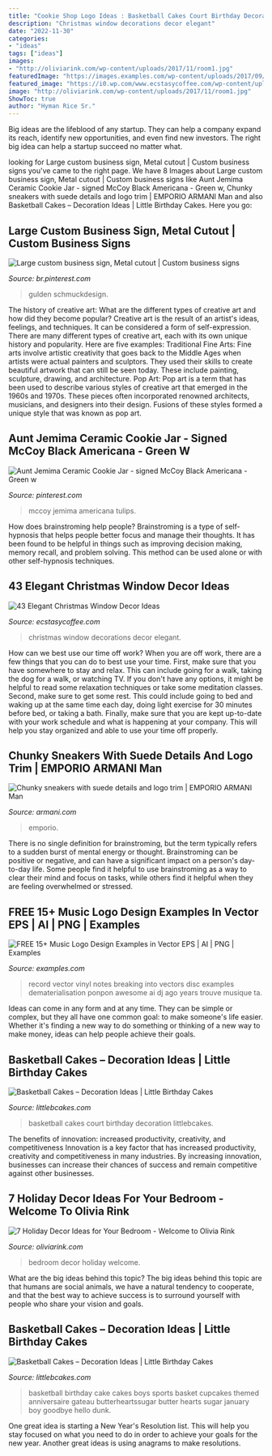 ```yaml
---
title: "Cookie Shop Logo Ideas : Basketball Cakes Court Birthday Decoration Littlebcakes"
description: "Christmas window decorations decor elegant"
date: "2022-11-30"
categories:
- "ideas"
tags: ["ideas"]
images:
- "http://oliviarink.com/wp-content/uploads/2017/11/room1.jpg"
featuredImage: "https://images.examples.com/wp-content/uploads/2017/09/vinyl-e1504770507370.jpg"
featured_image: "https://i0.wp.com/www.ecstasycoffee.com/wp-content/uploads/2016/10/Christmas-Window-Decorations-Ideas-6.jpg?resize=750%2C1125"
image: "http://oliviarink.com/wp-content/uploads/2017/11/room1.jpg"
ShowToc: true
author: "Hyman Rice Sr."
---
```



Big ideas are the lifeblood of any startup. They can help a company expand its reach, identify new opportunities, and even find new investors. The right big idea can help a startup succeed no matter what.

	

		
looking for Large custom business sign, Metal cutout | Custom business signs you've came to the right page. We have 8 Images about Large custom business sign, Metal cutout | Custom business signs like Aunt Jemima Ceramic Cookie Jar - signed McCoy Black Americana - Green w, Chunky sneakers with suede details and logo trim | EMPORIO ARMANI Man and also Basketball Cakes – Decoration Ideas | Little Birthday Cakes. Here you go:
		
    
## Large Custom Business Sign, Metal Cutout | Custom Business Signs

<img loading=lazy src="https://i.pinimg.com/736x/62/33/a5/6233a59241ae7bbfeaae69405c4c1699.jpg" onerror="this.onerror=null;this.src='https://tse4.mm.bing.net/th?id=OIP.6dIusnhPjdKXSGEvywSnIQHaFj&amp;pid=15.1';" alt="Large custom business sign, Metal cutout | Custom business signs">

_Source: br.pinterest.com_

>gulden schmuckdesign. 

	

The history of creative art: What are the different types of creative art and how did they become popular?
Creative art is the result of an artist's ideas, feelings, and techniques. It can be considered a form of self-expression. There are many different types of creative art, each with its own unique history and popularity. Here are five examples:
Traditional Fine Arts: Fine arts involve artistic creativity that goes back to the Middle Ages when artists were actual painters and sculptors. They used their skills to create beautiful artwork that can still be seen today. These include painting, sculpture, drawing, and architecture. Pop Art: Pop art is a term that has been used to describe various styles of creative art that emerged in the 1960s and 1970s. These pieces often incorporated renowned architects, musicians, and designers into their design. Fusions of these styles formed a unique style that was known as pop art.

    
## Aunt Jemima Ceramic Cookie Jar - Signed McCoy Black Americana - Green W

<img loading=lazy src="https://i.pinimg.com/736x/68/96/c7/6896c7a78157c221bb7bffcb78f15657--ceramic-cookie-jar-cookie-jars.jpg" onerror="this.onerror=null;this.src='https://tse4.mm.bing.net/th?id=OIP.CeEYYVWneCMq_mHsjjpYRwHaK2&amp;pid=15.1';" alt="Aunt Jemima Ceramic Cookie Jar - signed McCoy Black Americana - Green w">

_Source: pinterest.com_

>mccoy jemima americana tulips. 

	

How does brainstroming help people?
Brainstroming is a type of self-hypnosis that helps people better focus and manage their thoughts. It has been found to be helpful in things such as improving decision making, memory recall, and problem solving. This method can be used alone or with other self-hypnosis techniques.

    
## 43 Elegant Christmas Window Decor Ideas

<img loading=lazy src="https://i0.wp.com/www.ecstasycoffee.com/wp-content/uploads/2016/10/Christmas-Window-Decorations-Ideas-6.jpg?resize=750%2C1125" onerror="this.onerror=null;this.src='https://tse3.mm.bing.net/th?id=OIP.p9QxLevwZsBR4oGBi7QKUAHaLH&amp;pid=15.1';" alt="43 Elegant Christmas Window Decor Ideas">

_Source: ecstasycoffee.com_

>christmas window decorations decor elegant. 

	

How can we best use our time off work?
When you are off work, there are a few things that you can do to best use your time. First, make sure that you have somewhere to stay and relax. This can include going for a walk, taking the dog for a walk, or watching TV. If you don't have any options, it might be helpful to read some relaxation techniques or take some meditation classes. Second, make sure to get some rest. This could include going to bed and waking up at the same time each day, doing light exercise for 30 minutes before bed, or taking a bath. Finally, make sure that you are kept up-to-date with your work schedule and what is happening at your company. This will help you stay organized and able to use your time off properly.

    
## Chunky Sneakers With Suede Details And Logo Trim | EMPORIO ARMANI Man

<img loading=lazy src="https://www.armani.com/variants/images/17411127375637266/A/w960.jpg" onerror="this.onerror=null;this.src='https://tse2.mm.bing.net/th?id=OIP.D6Maj2FYRFE3zqA7zMYWkwHaKa&amp;pid=15.1';" alt="Chunky sneakers with suede details and logo trim | EMPORIO ARMANI Man">

_Source: armani.com_

>emporio. 

	

There is no single definition for brainstroming, but the term typically refers to a sudden burst of mental energy or thought. Brainstroming can be positive or negative, and can have a significant impact on a person's day-to-day life. Some people find it helpful to use brainstroming as a way to clear their mind and focus on tasks, while others find it helpful when they are feeling overwhelmed or stressed.

    
## FREE 15+ Music Logo Design Examples In Vector EPS | AI | PNG | Examples

<img loading=lazy src="https://images.examples.com/wp-content/uploads/2017/09/vinyl-e1504770507370.jpg" onerror="this.onerror=null;this.src='https://tse4.mm.bing.net/th?id=OIP.i4fMRGn4qDc7A8MDRFCUzgHaG_&amp;pid=15.1';" alt="FREE 15+ Music Logo Design Examples in Vector EPS | AI | PNG | Examples">

_Source: examples.com_

>record vector vinyl notes breaking into vectors disc examples dematerialisation ponpon awesome ai dj ago years trouve musique ta. 

	

Ideas can come in any form and at any time. They can be simple or complex, but they all have one common goal: to make someone's life easier. Whether it's finding a new way to do something or thinking of a new way to make money, ideas can help people achieve their goals.

    
## Basketball Cakes – Decoration Ideas | Little Birthday Cakes

<img loading=lazy src="https://www.littlebcakes.com/wp-content/uploads/2014/01/Basketball-Court-Cakes.jpg" onerror="this.onerror=null;this.src='https://tse2.mm.bing.net/th?id=OIP.j-CisJmPFR_oOMoJUBQCTQHaFw&amp;pid=15.1';" alt="Basketball Cakes – Decoration Ideas | Little Birthday Cakes">

_Source: littlebcakes.com_

>basketball cakes court birthday decoration littlebcakes. 

	

The benefits of innovation: increased productivity, creativity, and competitiveness
Innovation is a key factor that has increased productivity, creativity and competitiveness in many industries. By increasing innovation, businesses can increase their chances of success and remain competitive against other businesses.

    
## 7 Holiday Decor Ideas For Your Bedroom - Welcome To Olivia Rink

<img loading=lazy src="http://oliviarink.com/wp-content/uploads/2017/11/room1.jpg" onerror="this.onerror=null;this.src='https://tse3.mm.bing.net/th?id=OIP.WVrDIOOiToS-ilf6xd9gbQHaLH&amp;pid=15.1';" alt="7 Holiday Decor Ideas for Your Bedroom - Welcome to Olivia Rink">

_Source: oliviarink.com_

>bedroom decor holiday welcome. 

	

What are the big ideas behind this topic?
The big ideas behind this topic are that humans are social animals, we have a natural tendency to cooperate, and that the best way to achieve success is to surround yourself with people who share your vision and goals.

    
## Basketball Cakes – Decoration Ideas | Little Birthday Cakes

<img loading=lazy src="http://www.littlebcakes.com/wp-content/uploads/2014/01/Basketball-Cakes-Pictures.jpg" onerror="this.onerror=null;this.src='https://tse4.mm.bing.net/th?id=OIP.dMlOi_CHHogNj1eXQZYniwHaKB&amp;pid=15.1';" alt="Basketball Cakes – Decoration Ideas | Little Birthday Cakes">

_Source: littlebcakes.com_

>basketball birthday cake cakes boys sports basket cupcakes themed anniversaire gateau butterheartssugar butter hearts sugar january boy goodbye hello dunk. 

	

One great idea is starting a New Year's Resolution list. This will help you stay focused on what you need to do in order to achieve your goals for the new year. Another great ideas is using anagrams to make resolutions.

